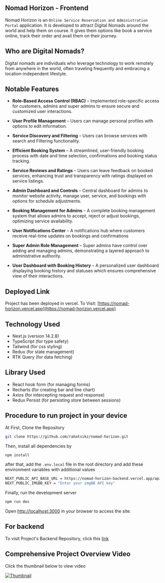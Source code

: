 ## Nomad Horizon - Frontend

Nomad Horizon is an `Online Service Reservation and Administration Portal` application. It is developed to attract Digital Nomads around the world and help them on course. It gives them options like book a service online, track their order and avail them on their journey.

## Who are Digital Nomads?

Digital nomads are individuals who leverage technology to work remotely from anywhere in the world, often traveling frequently and embracing a location-independent lifestyle.

## Notable Features

- **Role-Based Access Control (RBAC)** – Implemented role-specific access for customers, admins and super admins to ensure secure and customized user interactions.

- **User Profile Management** – Users can manage personal profiles with options to edit information.

- **Service Discovery and Filtering** – Users can browse services with search and Filtering functionality.

- **Efficient Booking System** – A streamlined, user-friendly booking process with date and time selection, confirmations and booking status tracking.

- **Service Reviews and Ratings** – Users can leave feedback on booked services, enhancing trust and transparency with ratings displayed on service listings.

- **Admin Dashboard and Controls** – Central dashboard for admins to monitor website activity, manage user, service, and bookings with options for schedule adjustments.

- **Booking Management for Admins** – A complete booking management system that allows admins to accept, reject or adjust bookings, optimizing service availability.

- **User Notifications Center** – A notifications hub where customers receive real-time updates on bookings and confirmations

- **Super Admin Role Management** – Super admins have control over adding and managing admins, demonstrating a layered approach to administrative authority.

- **User Dashboard with Booking History** – A personalized user dashboard displaying booking history and statuses which ensures comprehensive view of their interactions.

## Deployed Link

Project has been deployed in vercel. To Visit:
[https://nomad-horizon.vercel.app](https://nomad-horizon.vercel.app)

## Technology Used

- Next.js (version 14.2.8)
- TypeScript (for type safety)
- Tailwind (for css styling)
- Redux (for state management)
- RTK Query (for data fetching)

## Library Used

- React hook form (for managing forms)
- Recharts (for creating bar and line chart)
- Axios (for intercepting request and response)
- Redux Persist (for persisting store between sessions)

## Procedure to run project in your device

At First, Clone the Repository

```bash
git clone https://github.com/rahatsikz/nomad-horizon.git
```

Then, install all dependencies by

```bash
npm install
```

after that, add the `.env.local` file in the root directory and add these environment variables with additional values

```bash
NEXT_PUBLIC_API_BASE_URL = https://nomad-horizon-backend.vercel.app/api/v1
NEXT_PUBLIC_IMGBB_KEY = "Enter your imgBB API key"
```

Finally, run the development server

```bash
npm run dev
```

Open [http://localhost:3000](http://localhost:3000) in your browser to access the site.

## For backend

To visit Project's Backend Repository, click this [link](https://github.com/rahatsikz/nomad-horizon-backend)

## Comprehensive Project Overview Video

Click the thumbnail below to view video

[![Thumbnail](https://i.ibb.co.com/yNCfP62/image.png)](https://www.loom.com/share/0217f9bff95f43f6a73f37a19239c9ef?sid=15c72e5f-0df2-49f7-a46b-c2997a8f30e7)
